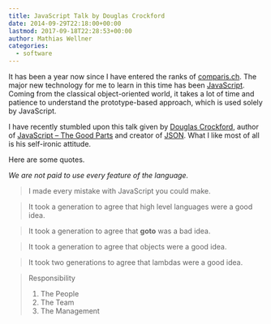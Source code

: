 ```yaml
---
title: JavaScript Talk by Douglas Crockford
date: 2014-09-29T22:18:00+00:00
lastmod: 2017-09-18T22:28:53+00:00
author: Mathias Wellner
categories:
  - software
---
```

It has been a year now since I have entered the ranks of <a href="http://www.comparis.ch" title="comparis.ch" target="_blank">comparis.ch</a>. The major new technology for me to learn in this time has been <a href="http://en.wikipedia.org/wiki/JavaScript" title="Wikipedia - JavaScript" target="_blank">JavaScript</a>. Coming from the classical object-oriented world, it takes a lot of time and patience to understand the prototype-based approach, which is used solely by JavaScript. 

I have recently stumbled upon this talk given by <a href="http://en.wikipedia.org/wiki/Douglas_Crockford" title="Wikipedia - Douglas Crockford" target="_blank">Douglas Crockford</a>, author of <a href="http://shop.oreilly.com/product/9780596517748.do" title="JavaScript - The Good Parts" target="_blank">JavaScript &#8211; The Good Parts</a> and creator of <a href="http://en.wikipedia.org/wiki/JSON" title="Wikipedia - JSON" target="_blank">JSON</a>. What I like most of all is his self-ironic attitude. 



Here are some quotes.

*We are not paid to use every feature of the language.*

> I made every mistake with JavaScript you could make. 

> It took a generation to agree that high level languages were a good idea.
  
> It took a generation to agree that **goto** was a bad idea.
  
> It took a generation to agree that objects were a good idea.
  
> It took two generations to agree that lambdas were a good idea. 

> Responsibility
> 
>   1. The People
>   2. The Team
>   3. The Management